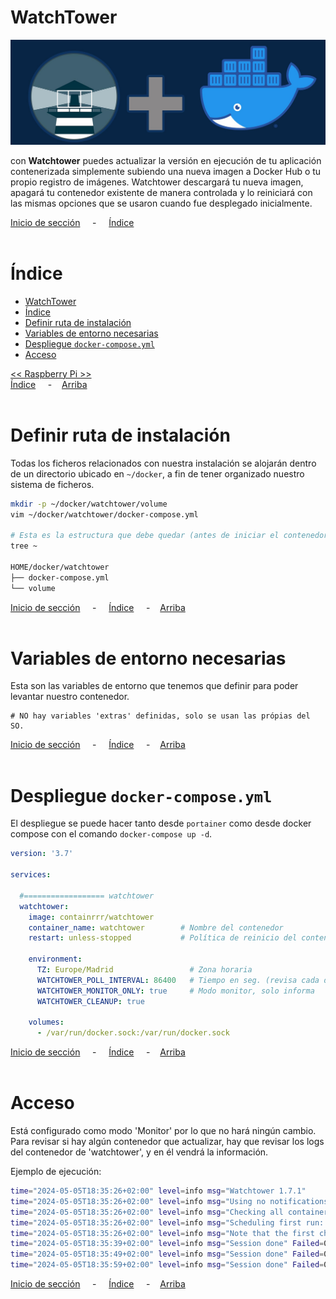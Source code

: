 # WatchTower

![Header](../../img/ima-raspberrypi-servicios-watchtower-header-01.png)

con **Watchtower** puedes actualizar la versión en ejecución de tu aplicación contenerizada simplemente subiendo una nueva imagen a Docker Hub o tu propio registro de imágenes. Watchtower descargará tu nueva imagen, apagará tu contenedor existente de manera controlada y lo reiniciará con las mismas opciones que se usaron cuando fue desplegado inicialmente.

[Inicio de sección](#header) &nbsp; &nbsp; - &nbsp; &nbsp; [Índice](#índice)
<br><br>

# Índice
- [WatchTower](#watchtower)
- [Índice](#índice)
- [Definir ruta de instalación](#definir-ruta-de-instalación)
- [Variables de entorno necesarias](#variables-de-entorno-necesarias)
- [Despliegue `docker-compose.yml`](#despliegue-docker-composeyml)
- [Acceso](#acceso)

[<< Raspberry Pi >>](../raspberrypi.md)<br>
[Índice](#índice) &nbsp; &nbsp; - &nbsp; &nbsp;[Arriba](#header)
<br><br>

# Definir ruta de instalación
Todas los ficheros relacionados con nuestra instalación se alojarán dentro de un directorio ubicado en `~/docker`, a fin de tener organizado nuestro sistema de ficheros.

```bash
mkdir -p ~/docker/watchtower/volume
vim ~/docker/watchtower/docker-compose.yml

# Esta es la estructura que debe quedar (antes de iniciar el contenedor)
tree ~

HOME/docker/watchtower
├── docker-compose.yml
└── volume
```


[Inicio de sección](#definir-ruta-de-instalación) &nbsp; &nbsp; - &nbsp; &nbsp; [Índice](#índice) &nbsp; &nbsp; - &nbsp; &nbsp;[Arriba](#header)
<br><br>

# Variables de entorno necesarias
Esta son las variables de entorno que tenemos que definir para poder levantar nuestro contenedor.

```.env
# NO hay variables 'extras' definidas, solo se usan las própias del SO.
```

[Inicio de sección](#variables-de-entorno-necesarias) &nbsp; &nbsp; - &nbsp; &nbsp; [Índice](#índice) &nbsp; &nbsp; - &nbsp; &nbsp;[Arriba](#header)
<br><br>

# Despliegue `docker-compose.yml`
El despliegue se puede hacer tanto desde `portainer` como desde docker compose con el comando `docker-compose up -d`.

```yaml
version: '3.7'

services:

  #================== watchtower  
  watchtower:
    image: containrrr/watchtower
    container_name: watchtower        # Nombre del contenedor
    restart: unless-stopped           # Política de reinicio del contenedor
    
    environment:
      TZ: Europe/Madrid                 # Zona horaria
      WATCHTOWER_POLL_INTERVAL: 86400   # Tiempo en seg. (revisa cada día)
      WATCHTOWER_MONITOR_ONLY: true     # Modo monitor, solo informa
      WATCHTOWER_CLEANUP: true

    volumes:
      - /var/run/docker.sock:/var/run/docker.sock
```

[Inicio de sección](#despliegue-docker-composeyml) &nbsp; &nbsp; - &nbsp; &nbsp; [Índice](#índice) &nbsp; &nbsp; - &nbsp; &nbsp;[Arriba](#header)
<br><br>

# Acceso
Está configurado como modo 'Monitor' por lo que no hará ningún cambio. Para  revisar si hay algún contenedor que actualizar, hay que revisar los logs del contenedor de 'watchtower', y en él vendrá la información.

Ejemplo de ejecución:

```bash
time="2024-05-05T18:35:26+02:00" level=info msg="Watchtower 1.7.1"
time="2024-05-05T18:35:26+02:00" level=info msg="Using no notifications"
time="2024-05-05T18:35:26+02:00" level=info msg="Checking all containers (except explicitly disabled with label)"
time="2024-05-05T18:35:26+02:00" level=info msg="Scheduling first run: 2024-05-05 18:35:36 +0200 CEST"
time="2024-05-05T18:35:26+02:00" level=info msg="Note that the first check will be performed in 9 seconds"
time="2024-05-05T18:35:39+02:00" level=info msg="Session done" Failed=0 Scanned=4 Updated=0 notify=no
time="2024-05-05T18:35:49+02:00" level=info msg="Session done" Failed=0 Scanned=4 Updated=0 notify=no
time="2024-05-05T18:35:59+02:00" level=info msg="Session done" Failed=0 Scanned=4 Updated=0 notify=no
```

[Inicio de sección](#acceso) &nbsp; &nbsp; - &nbsp; &nbsp; [Índice](#índice) &nbsp; &nbsp; - &nbsp; &nbsp;[Arriba](#samba)
<br><br>